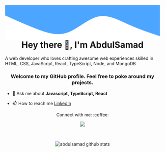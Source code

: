 <img src="readme/background.svg" align="right" />

<h1 align="center">Hey there 👋, I'm AbdulSamad</h1>
<p>A web developer who loves crafting awesome web experiences skilled in HTML, CSS, JavaScript, React, TypeScript, Node, and MongoDB</p>
<h3 align="center">Welcome to my GitHub profile. Feel free to poke around my projects.</h3>

- 💬 Ask me about **Javascript, TypeScript, React**

- 📫 How to reach me <a href="https://www.linkedin.com/in/abdulsamad-ansari" target="_blank" title="Linkedin">
  LinkedIn
  </a>

<p align="center">
	Connect with me: :coffee:
</p>

<p align="center">
	<a href="https://www.linkedin.com/in/abdulsamad-ansari" target="_blank" title="Linkedin">
		<img src="https://img.shields.io/badge/-LinkedIn-blue?style=flat&logo=Linkedin&logoColor=white" />
	</a>
</p>

<br />

<p align="center">
	<img src="https://github-readme-stats.vercel.app/api?username=abdulsamad&show_icons=true&locale=en" alt="abdulsamad github stats" />
</p>

<!-- <p align="center">
	<img src="https://github-readme-streak-stats.herokuapp.com?user=abdulsamad&" alt="abdulsamad github streak" />
</p> -->
